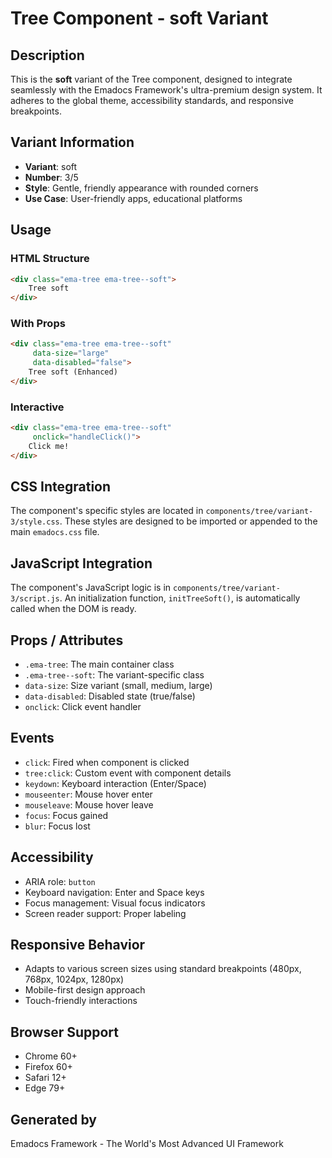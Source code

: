 # Tree Component - soft Variant

## Description
This is the **soft** variant of the Tree component, designed to integrate seamlessly with the Emadocs Framework's ultra-premium design system. It adheres to the global theme, accessibility standards, and responsive breakpoints.

## Variant Information
- **Variant**: soft
- **Number**: 3/5
- **Style**: Gentle, friendly appearance with rounded corners
- **Use Case**: User-friendly apps, educational platforms

## Usage

### HTML Structure
```html
<div class="ema-tree ema-tree--soft">
    Tree soft
</div>
```

### With Props
```html
<div class="ema-tree ema-tree--soft" 
     data-size="large" 
     data-disabled="false">
    Tree soft (Enhanced)
</div>
```

### Interactive
```html
<div class="ema-tree ema-tree--soft" 
     onclick="handleClick()">
    Click me!
</div>
```

## CSS Integration
The component's specific styles are located in `components/tree/variant-3/style.css`. These styles are designed to be imported or appended to the main `emadocs.css` file.

## JavaScript Integration
The component's JavaScript logic is in `components/tree/variant-3/script.js`. An initialization function, `initTreeSoft()`, is automatically called when the DOM is ready.

## Props / Attributes
- `.ema-tree`: The main container class
- `.ema-tree--soft`: The variant-specific class
- `data-size`: Size variant (small, medium, large)
- `data-disabled`: Disabled state (true/false)
- `onclick`: Click event handler

## Events
- `click`: Fired when component is clicked
- `tree:click`: Custom event with component details
- `keydown`: Keyboard interaction (Enter/Space)
- `mouseenter`: Mouse hover enter
- `mouseleave`: Mouse hover leave
- `focus`: Focus gained
- `blur`: Focus lost

## Accessibility
- ARIA role: `button`
- Keyboard navigation: Enter and Space keys
- Focus management: Visual focus indicators
- Screen reader support: Proper labeling

## Responsive Behavior
- Adapts to various screen sizes using standard breakpoints (480px, 768px, 1024px, 1280px)
- Mobile-first design approach
- Touch-friendly interactions

## Browser Support
- Chrome 60+
- Firefox 60+
- Safari 12+
- Edge 79+

## Generated by
Emadocs Framework - The World's Most Advanced UI Framework
